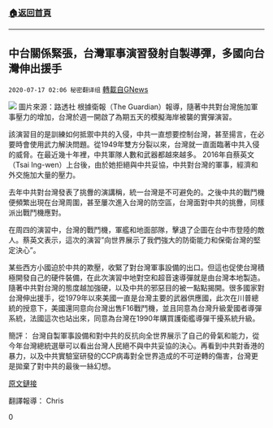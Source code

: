 ###  [:house:返回首頁](https://github.com/ourhimalayas/txt)
---

## 中台關係緊張，台灣軍事演習發射自製導彈，多國向台灣伸出援手
`2020-07-17 02:06 秘密翻译组` [轉載自GNews](https://gnews.org/zh-hant/267348/)

![](https://s3.amazonaws.com/gnews-media-offload/wp-content/uploads/2020/07/17020138/1-68.png)
圖片來源：路透社
根據衛報（The Guardian）報導，隨著中共對台灣施加軍事壓力的增加，台灣於週一開啟了為期五天的模擬海岸被襲的實彈演習。

該演習目的是訓練如何抵禦中共的入侵，中共一直想要控制台灣，甚至揚言，在必要時會使用武力解決問題。從1949年雙方分裂以來，台灣就一直面臨著中共入侵的威脅。在最近幾十年裡，中共軍隊人數和武器都越來越多。 2016年自蔡英文（Tsai Ing-wen）上台後，由於她拒絕與中共妥協，中共對台灣的軍事，經濟和外交施加大量的壓力。

去年中共對台灣發表了挑釁的演講稱，統一台灣是不可避免的。之後中共的戰鬥機便頻繁出現在台灣周圍，甚至屢次進入台灣的防空區，台灣面對中共的挑釁，同樣派出戰鬥機應對。

在周四的演習中，台灣的戰鬥機，軍艦和地面部隊，擊退了企圖在台中市登陸的敵人。蔡英文表示，這次的演習”向世界展示了我們強大的防衛能力和保衛台灣的堅定決心”。

某些西方小國迫於中共的欺壓，收緊了對台灣軍事設備的出口。但這也促使台灣積極開發自己的硬件裝備，在此次演習中地對空和超音速導彈就是由台灣本地製造。隨著中共對台灣的態度越加強硬，以及中共的邪惡目的被一點點揭開。很多國家對台灣伸出援手，從1979年以來美國一直是台灣主要的武器供應國，此次在川普總統的授意下，美國還同意向台灣出售F16戰鬥機，並且同意為台灣升級愛國者導彈系統，法國這次也站出來，同意為台灣在1990年購買護衛艦導彈干擾系統升級。

簡評： 台灣自製軍事設備和對中共的反抗向全世界展示了自己的骨氣和能力，從今年台灣總統選舉可以看出台灣人民絕不與中共妥協的決心。再看到中共對香港的暴力，以及中共實驗室研發的CCP病毒對全世界造成的不可逆轉的傷害，台灣更是拋棄了對中共的最後一絲幻想。

[原文鏈接](https://www.theguardian.com/world/2020/jul/16/taiwan-thwarts-chinese-invasion-live-fire-drill-war-games)

翻譯報導： Chris



0
